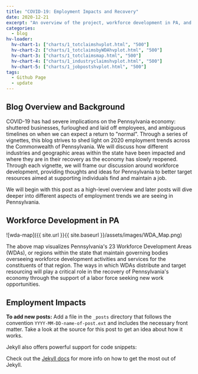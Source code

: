 ```yaml
---
title: "COVID-19: Employment Impacts and Recovery"
date: 2020-12-21
excerpt: "An overview of the project, workforce development in PA, and statewide impacts of COVID-19 on employment"
categories:
  - blog
hv-loader:
  hv-chart-1: ["charts/1_totclaimshvplot.html", "500"]
  hv-chart-2: ["charts/1_totclaimsbyWDAhvplot.html", "500"]
  hv-chart-3: ["charts/1_totclaimsmap.html", "500"]
  hv-chart-4: ["charts/1_industryclaimshvplot.html", "500"]
  hv-chart-5: ["charts/1_jobpostshvplot.html", "500"]
tags:
  - Github Page
  - update
---
```


## Blog Overview and Background
COVID-19 has had severe implications on the Pennsylvania economy: shuttered businesses, furloughed and laid off employees, and ambiguous timelines on when we can expect a return to "normal". Through a series of vignettes, this blog strives to shed light on 2020 employment trends across the Commonwealth of Pennsylvania. We will discuss how different industries and geographic areas within the state have been impacted and where they are in their recovery as the economy has slowly reopened. Through each vignette, we will frame our discussion around workforce development, providing thoughts and ideas for Pennsylvania to better target resources aimed at supporting individuals find and maintain a job.

We will begin with this post as a high-level overview and later posts will dive deeper into different aspects of employment trends we are seeing in Pennsylvania. 

## Workforce Development in PA
![wda-map]({{ site.url }}{{ site.baseurl }}/assets/images/WDA_Map.png)

The above map visualizes Pennsylvania's 23 Workforce Development Areas (WDAs), or regions within the state that maintain governing bodies overseeing workforce development activities and services for the constituents of that region. The ways in which WDAs distribute and target resourcing will play a critical role in the recovery of Pennsylvania's economy through the support of a labor force seeking new work opportunities.

## Employment Impacts

<div id="hv-chart-1"></div>

**To add new posts:** Add a file in the `_posts` directory that follows the convention `YYYY-MM-DD-name-of-post.ext` and includes the necessary front matter. Take a look at the source for this post to get an idea about how it works.

<div id="hv-chart-2"></div>

Jekyll also offers powerful support for code snippets:

<div id="hv-chart-3"></div>

Check out the [Jekyll docs][jekyll-docs] for more info on how to get the most out of Jekyll.

<div id="hv-chart-4"></div>

[jekyll-docs]: https://jekyllrb.com/docs/home
[jekyll-gh]: https://github.com/jekyll/jekyll
[jekyll-talk]: https://talk.jekyllrb.com/

<div id="hv-chart-5"></div>


